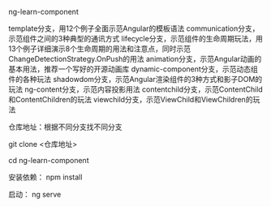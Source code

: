 ng-learn-component


template分支，用12个例子全面示范Angular的模板语法
communication分支，示范组件之间的3种典型的通讯方式
lifecycle分支，示范组件的生命周期玩法，用13个例子详细演示8个生命周期的用法和注意点，同时示范ChangeDetectionStrategy.OnPush的用法
animation分支，示范Angular动画的基本用法，推荐一个写好的开源动画库
dynamic-component分支，示范动态组件的各种玩法
shadowdom分支，示范Angular渲染组件的3种方式和影子DOM的玩法
ng-content分支，示范内容投影用法
contentchild分支，示范ContentChild和ContentChildren的玩法
viewchild分支，示范ViewChild和ViewChildren的玩法


仓库地址：根据不同分支找不同分支

git clone <仓库地址>

cd ng-learn-component

安装依赖：
npm install 

启动：
ng serve


